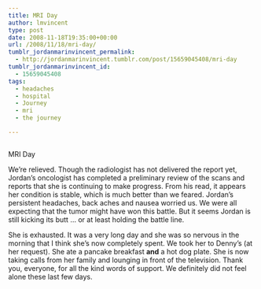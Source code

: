 ```yaml
---
title: MRI Day
author: lmvincent
type: post
date: 2008-11-18T19:35:00+00:00
url: /2008/11/18/mri-day/
tumblr_jordanmarinvincent_permalink:
  - http://jordanmarinvincent.tumblr.com/post/15659045408/mri-day
tumblr_jordanmarinvincent_id:
  - 15659045408
tags:
  - headaches
  - hospital
  - Journey
  - mri
  - the journey

---
```

<a href="http://www.flickr.com/photos/larryvincent/3042811112/" title="photo sharing" target="_blank" rel="noopener"><img src="http://farm4.static.flickr.com/3196/3042811112_5c7a530e82_m.jpg" alt="" /></a>

MRI Day

We&rsquo;re relieved. Though the radiologist has not delivered the report yet, Jordan&rsquo;s oncologist has completed a preliminary review of the scans and reports that she is continuing to make progress. From his read, it appears her condition is stable, which is much better than we feared. Jordan&rsquo;s persistent headaches, back aches and nausea worried us. We were all expecting that the tumor might have won this battle. But it seems Jordan is still kicking its butt &hellip; or at least holding the battle line.

She is exhausted. It was a very long day and she was so nervous in the morning that I think she&rsquo;s now completely spent. We took her to Denny&rsquo;s (at her request). She ate a pancake breakfast **and** a hot dog plate. She is now taking calls from her family and lounging in front of the television. Thank you, everyone, for all the kind words of support. We definitely did not feel alone these last few days.

<div class="blogger-post-footer">
  <img loading="lazy" width="1" height="1" src="https://blogger.googleusercontent.com/tracker/9039099668816362935-1613657990451865599?l=jordansjourney2.blogspot.com" alt="" />
</div>